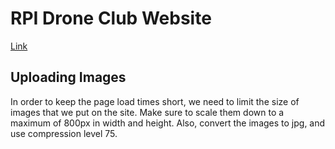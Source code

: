 # RPI Drone Club Website

[Link](https://rpidrone.club)

## Uploading Images

In order to keep the page load times short, we need to limit the size of images that we put on the site. Make sure to scale them down to a maximum of 800px in width and height. Also, convert the images to jpg, and use compression level 75.
